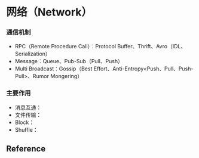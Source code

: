 # 网络（Network）

### 通信机制

* RPC（Remote Procedure Call）：Protocol Buffer、Thrift、Avro（IDL、Serialization）
* Message：Queue、Pub-Sub（Pull、Push）
* Multi Broadcast：Gossip（Best Effort、Anti-Entropy&lt;Push、Pull、Push-Pull&gt;、Rumor Mongering）

### 主要作用

* 消息互通：
* 文件传输：
* Block：
* Shuffle：

## Reference

